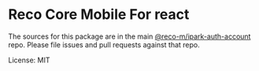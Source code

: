 Reco Core Mobile For react
=======

The sources for this package are in the main [@reco-m/ipark-auth-account](http://192.168.1.247/summary/framework%2FRECO8.Mobile.git) repo. Please file issues and pull requests against that repo.

License: MIT
